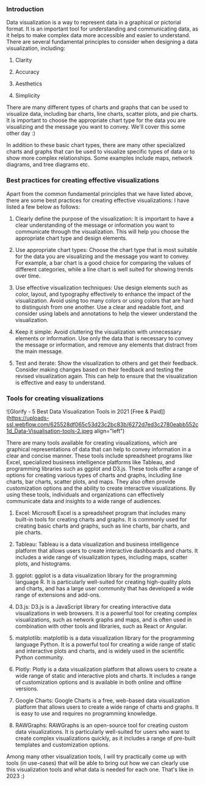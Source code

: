 ### Introduction

Data visualization is a way to represent data in a graphical or pictorial format. It is an important tool for understanding and communicating data, as it helps to make complex data more accessible and easier to understand. There are several fundamental principles to consider when designing a data visualization, including:

1. Clarity
    
2. Accuracy
    
3. Aesthetics
    
4. Simplicity
    

There are many different types of charts and graphs that can be used to visualize data, including bar charts, line charts, scatter plots, and pie charts. It is important to choose the appropriate chart type for the data you are visualizing and the message you want to convey. We'll cover this some other day :)

In addition to these basic chart types, there are many other specialized charts and graphs that can be used to visualize specific types of data or to show more complex relationships. Some examples include maps, network diagrams, and tree diagrams etc.

### Best practices for creating effective visualizations

Apart from the common fundamental principles that we have listed above, there are some best practices for creating effective visualizations: I have listed a few below as follows:

1. Clearly define the purpose of the visualization: It is important to have a clear understanding of the message or information you want to communicate through the visualization. This will help you choose the appropriate chart type and design elements.
    
2. Use appropriate chart types: Choose the chart type that is most suitable for the data you are visualizing and the message you want to convey. For example, a bar chart is a good choice for comparing the values of different categories, while a line chart is well suited for showing trends over time.
    
3. Use effective visualization techniques: Use design elements such as color, layout, and typography effectively to enhance the impact of the visualization. Avoid using too many colors or using colors that are hard to distinguish from one another. Use a clear and readable font, and consider using labels and annotations to help the viewer understand the visualization.
    
4. Keep it simple: Avoid cluttering the visualization with unnecessary elements or information. Use only the data that is necessary to convey the message or information, and remove any elements that distract from the main message.
    
5. Test and iterate: Show the visualization to others and get their feedback. Consider making changes based on their feedback and testing the revised visualization again. This can help to ensure that the visualization is effective and easy to understand.
    

### Tools for creating visualizations

![Glorify - 5 Best Data Visualization Tools in 2021 [Free & Paid]](https://uploads-ssl.webflow.com/625528df065c53d23c2bc83b/6272d7ed3c2780eabb552c1d_Data-Visualisation-tools-2.jpeg align="left")

There are many tools available for creating visualizations, which are graphical representations of data that can help to convey information in a clear and concise manner. These tools include spreadsheet programs like Excel, specialized business intelligence platforms like Tableau, and programming libraries such as ggplot and D3.js. These tools offer a range of options for creating various types of charts and graphs, including line charts, bar charts, scatter plots, and maps. They also often provide customization options and the ability to create interactive visualizations. By using these tools, individuals and organizations can effectively communicate data and insights to a wide range of audiences.

1. Excel: Microsoft Excel is a spreadsheet program that includes many built-in tools for creating charts and graphs. It is commonly used for creating basic charts and graphs, such as line charts, bar charts, and pie charts.
    
2. Tableau: Tableau is a data visualization and business intelligence platform that allows users to create interactive dashboards and charts. It includes a wide range of visualization types, including maps, scatter plots, and histograms.
    
3. ggplot: ggplot is a data visualization library for the programming language R. It is particularly well-suited for creating high-quality plots and charts, and has a large user community that has developed a wide range of extensions and add-ons.
    
4. D3.js: D3.js is a JavaScript library for creating interactive data visualizations in web browsers. It is a powerful tool for creating complex visualizations, such as network graphs and maps, and is often used in combination with other tools and libraries, such as React or Angular.
    
5. matplotlib: matplotlib is a data visualization library for the programming language Python. It is a powerful tool for creating a wide range of static and interactive plots and charts, and is widely used in the scientific Python community.
    
6. Plotly: Plotly is a data visualization platform that allows users to create a wide range of static and interactive plots and charts. It includes a range of customization options and is available in both online and offline versions.
    
7. Google Charts: Google Charts is a free, web-based data visualization platform that allows users to create a wide range of charts and graphs. It is easy to use and requires no programming knowledge.
    
8. RAWGraphs: RAWGraphs is an open-source tool for creating custom data visualizations. It is particularly well-suited for users who want to create complex visualizations quickly, as it includes a range of pre-built templates and customization options.
    

Among many other visualization tools, I will try practically come up with tools (in use-cases) that will be able to bring out how we can clearly use this visualization tools and what data is needed for each one. That's like in 2023 :)
